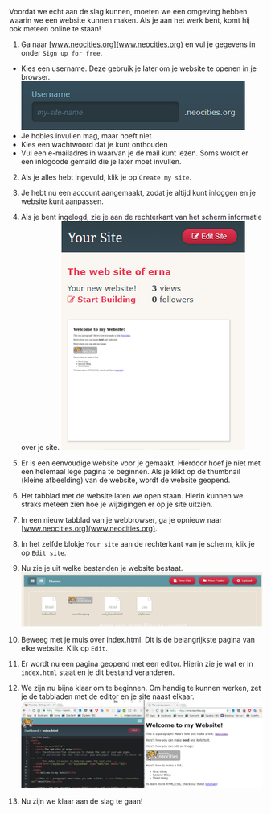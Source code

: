 Voordat we echt aan de slag kunnen, moeten we een omgeving hebben waarin we een website kunnen maken. Als je aan het werk bent, komt hij ook meteen online te staan!

1. Ga naar [www.neocities.org](www.neocities.org) en vul je gegevens in onder `Sign up for free`. 
  * Kies een username. Deze gebruik je later om je website te openen in je browser.
  ![](../assets/neocities_username.png)
  * Je hobies invullen mag, maar hoeft niet
  * Kies een wachtwoord dat je kunt onthouden
  * Vul een e-mailadres in waarvan je de mail kunt lezen. Soms wordt er een inlogcode gemaild die je later moet invullen.

2. Als je alles hebt ingevuld, klik je op `Create my site`.

3. Je hebt nu een account aangemaakt, zodat je altijd kunt inloggen en je website kunt aanpassen.

4. Als je bent ingelogd, zie je aan de rechterkant van het scherm informatie over je site.
![Local Image](../assets/your-site.png)

5. Er is een eenvoudige website voor je gemaakt. Hierdoor hoef je niet met een helemaal lege pagina te beginnen. Als je klikt op de thumbnail (kleine afbeelding) van de website, wordt de website geopend. 

6. Het tabblad met de website laten we open staan. Hierin kunnen we straks meteen zien hoe je wijzigingen er op je site uitzien.

7. In een nieuw tabblad van je webbrowser, ga je opnieuw naar [www.neocities.org](www.neocities.org). 

8. In het zelfde blokje `Your site` aan de rechterkant van je scherm, klik je op `Edit site`.

9. Nu zie je uit welke bestanden je website bestaat.
![](../assets/edit_site.png)

10. Beweeg met je muis over index.html. Dit is de belangrijkste pagina van elke website. Klik op `Edit`.

11. Er wordt nu een pagina geopend met een editor. Hierin zie je wat er in `index.html` staat en je dit bestand veranderen.

12. We zijn nu bijna klaar om te beginnen. Om handig te kunnen werken, zet je de tabbladen met de editor en je site naast elkaar. 
![](../assets/editor_site.png)

13. Nu zijn we klaar aan de slag te gaan!